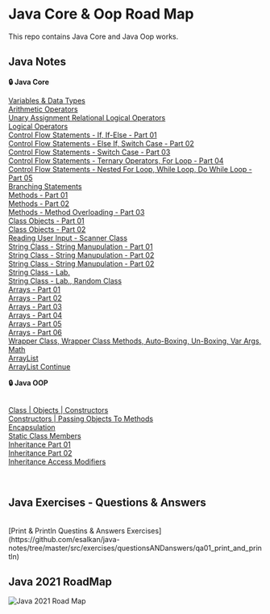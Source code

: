 # Java Core & Oop Road Map
This repo contains Java Core and Java Oop works.

## Java Notes

  <summary><b>🔒 Java Core</b></summary>

[Variables & Data Types](https://github.com/esalkan/java-notes/tree/master/src/core/JC03_variables_dataTypes)
<br>
[Arithmetic Operators](https://github.com/esalkan/java-notes/tree/master/src/core/JC04_arithmethicOperators)
<br>
[Unary Assignment Relational Logical Operators](https://github.com/esalkan/java-notes/tree/master/src/core/JC05_unaryAssignmentRelationalLogicalOperators)
<br>
[Logical Operators](https://github.com/esalkan/java-notes/tree/master/src/core/JC06_logicalOperators)
<br>
[Control Flow Statements - If, If-Else - Part 01 ](https://github.com/esalkan/java-notes/tree/master/src/core/JC07_controlFlowStatements_if_ifElse_Part_1)
<br>
[Control Flow Statements - Else If, Switch Case - Part 02](https://github.com/esalkan/java-notes/tree/master/src/core/JC08_controlFlowStatements_elseIf_switchCase_Part_2)
<br>
[Control Flow Statements - Switch Case - Part 03](https://github.com/esalkan/java-notes/tree/master/src/core/JC09_controlFlowStatements_Part_3)
<br>
[Control Flow Statements - Ternary Operators, For Loop - Part 04](https://github.com/esalkan/java-notes/tree/master/src/core/JC10_controlFlowStatements_Part_4)
<br>
[Control Flow Statements - Nested For Loop, While Loop, Do While Loop - Part 05](https://github.com/esalkan/java-notes/tree/master/src/core/JC11_controlFlowStatements_Part_5)
<br>
[Branching Statements](https://github.com/esalkan/java-notes/tree/master/src/core/JC12_branchingStatements)
<br>
[Methods - Part 01](https://github.com/esalkan/java-notes/tree/master/src/core/JC13_methods_Part_1)
<br>
[Methods - Part 02](https://github.com/esalkan/java-notes/tree/master/src/core/JC14_methods_Part_2)
<br>
[Methods - Method Overloading - Part 03](https://github.com/esalkan/java-notes/tree/master/src/core/JC15_methodOverloading)
<br>
[Class Objects - Part 01](https://github.com/esalkan/java-notes/tree/master/src/core/JC16_classObjects)
<br>
[Class Objects - Part 02](https://github.com/esalkan/java-notes/tree/master/src/core/JC17_classObjects_Part_2)
<br>
[Reading User Input - Scanner Class](https://github.com/esalkan/java-notes/tree/master/src/core/JC18_readingUserInput)
<br>
[String Class - String Manupulation - Part 01](https://github.com/esalkan/java-notes/tree/master/src/core/JC19_stringClass_stringManipulation_Part_01)
<br>
[String Class - String Manupulation - Part 02](https://github.com/esalkan/java-notes/tree/master/src/core/JC20_stringClass_stringManipulation_Part_02)
<br>
[String Class - String Manupulation - Part 02](https://github.com/esalkan/java-notes/tree/master/src/core/JC21_stringClass_stringManipulation_Part_03)
<br>
[String Class - Lab. ](https://github.com/esalkan/java-notes/tree/master/src/core/JC22_stringClass_stringManipulation_Part_04)
<br>
[String Class - Lab., Random Class](https://github.com/esalkan/java-notes/tree/master/src/core/JC23_stringClass_stringManipulation_randomClass)
<br>
[Arrays - Part 01](https://github.com/esalkan/java-notes/tree/master/src/core/JC24_Arrays_Part_1)
<br>
[Arrays - Part 02](https://github.com/esalkan/java-notes/tree/master/src/core/JC25_Arrays_Part_2)
<br>
[Arrays - Part 03](https://github.com/esalkan/java-notes/tree/master/src/core/JC26_Arrays_Part_3)
<br>
[Arrays - Part 04](https://github.com/esalkan/java-notes/tree/master/src/core/JC27_Arrays_Part_4)
<br>
[Arrays - Part 05](https://github.com/esalkan/java-notes/tree/master/src/core/JC28_Arrays_Part_5)
<br>
[Arrays - Part 06](https://github.com/esalkan/java-notes/tree/master/src/core/JC29_Arrays_Part_6)
<br>
[Wrapper Class, Wrapper Class Methods, Auto-Boxing, Un-Boxing, Var Args, Math](https://github.com/esalkan/java-notes/tree/master/src/core/JC30_wrapperClass)
<br>
[ArrayList](https://github.com/esalkan/java-notes/tree/master/src/core/JC31_ArrayList)
<br>
[ArrayList Continue](https://github.com/esalkan/java-notes/tree/master/src/core/JC32_ArrayList_Continue)
<br>




  <summary><b>🔒 Java OOP</b></summary><br>
  
  [Class | Objects | Constructors ](https://github.com/esalkan/java-notes/tree/master/src/oop/JOOP33_Class_Objects_Constructors)
  <br>
  [Constructors | Passing Objects To Methods](https://github.com/esalkan/java-notes/tree/master/src/oop/JOOP34_Constructors_PassingObjectsToMethods)
  <br>
  [Encapsulation](https://github.com/esalkan/java-notes/tree/master/src/oop/JOOP35_Encapsulation)
  <br>
  [Static Class Members](https://github.com/esalkan/java-notes/tree/master/src/oop/JOOP36_StaticClassMembers)
  <br>
  [Inheritance Part 01](https://github.com/esalkan/java-notes/tree/master/src/oop/JOOP37_Inheritance)
  <br>
  [Inheritance Part 02](https://github.com/esalkan/java-notes/tree/master/src/oop/JOOP38_InheritanceContinue)
  <br>
  [Inheritance Access Modifiers](https://github.com/esalkan/java-notes/tree/master/src/oop/JOOP39_Inheritance_AccessModifiers)

<br>


## Java Exercises - Questions & Answers
  <br>
  [Print & Println Questins & Answers Exercises](https://github.com/esalkan/java-notes/tree/master/src/exercises/questionsANDanswers/qa01_print_and_println)



## Java 2021 RoadMap
![Java 2021 Road Map](https://github.com/esalkan/java-notes/blob/master/2021%20Java%20Developer%20RoadMap.png)
